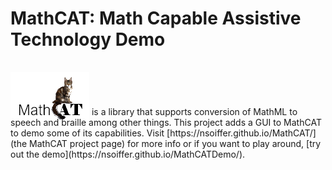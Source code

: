 # MathCAT: Math Capable Assistive Technology Demo
<img src="logo.png" style="position: relative; top: 16px; z-index: -1;">
is a library that supports conversion of MathML to speech and braille among other things.
This project adds a GUI to MathCAT to demo some of its capabilities.
Visit [https://nsoiffer.github.io/MathCAT/](the MathCAT project page) for more info or if you want to play around, [try out the demo](https://nsoiffer.github.io/MathCATDemo/).
